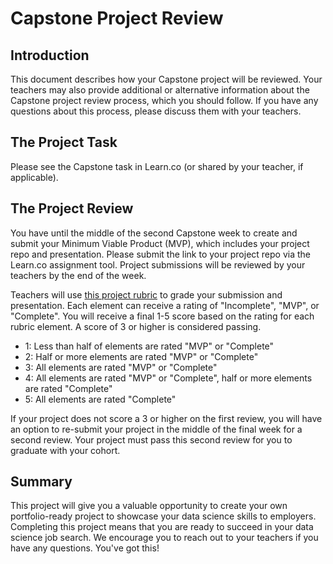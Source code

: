 # Capstone Project Review

## Introduction

This document describes how your Capstone project will be reviewed. Your teachers may also provide additional or alternative information about the Capstone project review process, which you should follow. If you have any questions about this process, please discuss them with your teachers.

## The Project Task

Please see the Capstone task in Learn.co (or shared by your teacher, if applicable).

## The Project Review

You have until the middle of the second Capstone week to create and submit your Minimum Viable Product (MVP), which includes your project repo and presentation. Please submit the link to your project repo via the Learn.co assignment tool. Project submissions will be reviewed by your teachers by the end of the week.

Teachers will use [this project rubric](https://docs.google.com/spreadsheets/d/1YUC5_QVu8BEd7xBJumzspH40-KuJtL9KQInQYXGi5bE/edit?usp=sharing) to grade your submission and presentation. Each element can receive a rating of "Incomplete", "MVP", or "Complete". You will receive a final 1-5 score based on the rating for each rubric element. A score of 3 or higher is considered passing.

* 1: Less than half of elements are rated "MVP" or "Complete"
* 2: Half or more elements are rated "MVP" or "Complete"
* 3: All elements are rated "MVP" or "Complete"
* 4: All elements are rated "MVP" or "Complete", half or more elements are rated "Complete"
* 5: All elements are rated "Complete"

If your project does not score a 3 or higher on the first review, you will have an option to re-submit your project in the middle of the final week for a second review. Your project must pass this second review for you to graduate with your cohort. 

## Summary

This project will give you a valuable opportunity to create your own portfolio-ready project to showcase your data science skills to employers. Completing this project means that you are ready to succeed in your data science job search. We encourage you to reach out to your teachers if you have any questions. You've got this!
